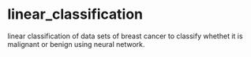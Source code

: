 # linear_classification

linear classification of data sets of breast cancer to classify whethet it is malignant or benign using neural network.
